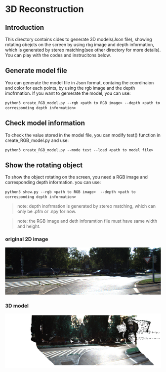 # 3D Reconstruction

## Introduction
  This directory contains cides to generate 3D models(Json file), showing rotating obejcts on the screen 
  by using rbg image and depth information, which is generated by stereo matching(see other directory 
  for more details). You can play with the codes and instrucitons below.

## Generate model file 
You can generate the model file in Json format, containg the coordinaion and color for each points,
by using the rgb image and the depth imofrmation.
If you want to gemerate the model, you can use:

```
python3 create_RGB_model.py --rgb <path to RGB image> --depth <path to corresponding depth information>
```

## Check model information
To check the value stored in the model file, you can modify test() function in create_RGB_model.py
and use:

```
python3 create_RGB_model.py --mode test --load <path to model file> 
```

## Show the rotating object
To show the object rotating on the screen, you need a RGB image and corresponding depth information.
you can use:

```
python3 show.py --rgb <path to RGB image>  --depth <path to corresponding depth information>
```

> note: depth inofrmation is generated by stereo matching, which can only be .pfm or .npy for now.

> note: the RGB image and deth inforamtion file must have same width and height.

### original 2D image
![2d](../images/left.png)

### 3D model
![pygame](../images/pygame.png)
